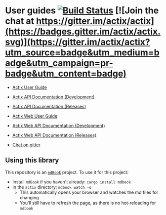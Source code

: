 # User guides [![Build Status](https://travis-ci.org/actix/book.svg?branch=master)](https://travis-ci.org/actix/book) [![Join the chat at https://gitter.im/actix/actix](https://badges.gitter.im/actix/actix.svg)](https://gitter.im/actix/actix?utm_source=badge&utm_medium=badge&utm_campaign=pr-badge&utm_content=badge)

- [Actix User Guide](https://actix.rs/book/actix/)
- [Actix API Documentation (Development)](https://actix.rs/actix/actix/)
- [Actix API Documentation (Releases)](https://docs.rs/actix/)

- [Actix Web User Guide](https://actix.rs/docs/)
- [Actix Web API Documentation (Development)](https://actix.rs/actix-web/actix_web/)
- [Actix Web API Documentation (Releases)](https://docs.rs/actix-web/)

- [Chat on gitter](https://gitter.im/actix/actix)

## Using this library

This repository is an [`mdBook`](https://github.com/rust-lang/mdBook)
project. To use it for this project:

- Install `mdBook` if you haven't already: `cargo install mdbook`
- In the `actix` directory: `mdbook watch -o`
  - This automatically opens your browser and watches the md files for changing
  - You'll still have to refresh the page, as there is no hot-reloading for
    `mdbook`
